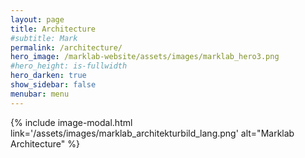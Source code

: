 ```yaml
---
layout: page
title: Architecture
#subtitle: Mark
permalink: /architecture/
hero_image: /marklab-website/assets/images/marklab_hero3.png
#hero_height: is-fullwidth
hero_darken: true
show_sidebar: false
menubar: menu
---
```


{% include image-modal.html link='/assets/images/marklab_architekturbild_lang.png' alt="Marklab Architecture" %}